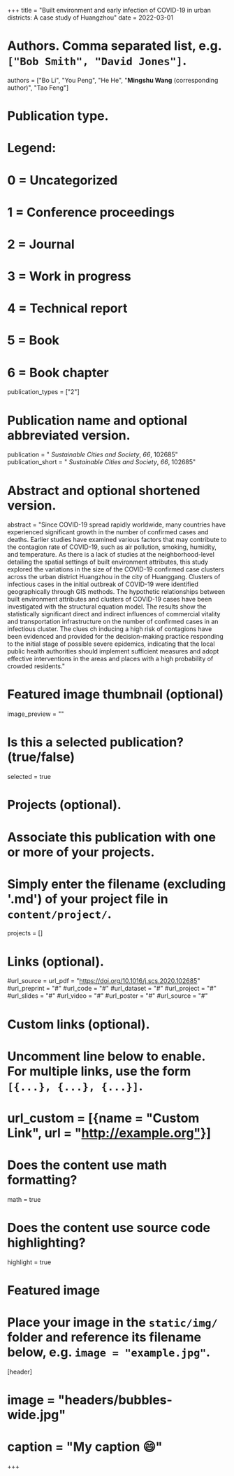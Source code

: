 +++
title = "Built environment and early infection of COVID-19 in urban districts: A case study of Huangzhou"
date = 2022-03-01

# Authors. Comma separated list, e.g. `["Bob Smith", "David Jones"]`.
authors = ["Bo Li", "You Peng", "He He", "**Mingshu Wang** (corresponding author)", "Tao Feng"]

# Publication type.
# Legend:
# 0 = Uncategorized
# 1 = Conference proceedings
# 2 = Journal
# 3 = Work in progress
# 4 = Technical report
# 5 = Book
# 6 = Book chapter
publication_types = ["2"]

# Publication name and optional abbreviated version.
publication = " *Sustainable Cities and Society*, *66*, 102685"
publication_short = " *Sustainable Cities and Society*, *66*, 102685"

# Abstract and optional shortened version.
abstract = "Since COVID-19 spread rapidly worldwide, many countries have experienced significant growth in the number of confirmed cases and deaths. Earlier studies have examined various factors that may contribute to the contagion rate of COVID-19, such as air pollution, smoking, humidity, and temperature. As there is a lack of studies at the neighborhood-level detailing the spatial settings of built environment attributes, this study explored the variations in the size of the COVID-19 confirmed case clusters across the urban district Huangzhou in the city of Huanggang. Clusters of infectious cases in the initial outbreak of COVID-19 were identified geographically through GIS methods. The hypothetic relationships between built environment attributes and clusters of COVID-19 cases have been investigated with the structural equation model. The results show the statistically significant direct and indirect influences of commercial vitality and transportation infrastructure on the number of confirmed cases in an infectious cluster. The clues ch inducing a high risk of contagions have been evidenced and provided for the decision-making practice responding to the initial stage of possible severe epidemics, indicating that the local public health authorities should implement sufficient measures and adopt effective interventions in the areas and places with a high probability of crowded residents."

# Featured image thumbnail (optional)
image_preview = ""

# Is this a selected publication? (true/false)
selected = true

# Projects (optional).
#   Associate this publication with one or more of your projects.
#   Simply enter the filename (excluding '.md') of your project file in `content/project/`.

projects = []

# Links (optional).
#url_source = 
url_pdf = "https://doi.org/10.1016/j.scs.2020.102685"
#url_preprint = "#"
#url_code = "#"
#url_dataset = "#"
#url_project = "#"
#url_slides = "#"
#url_video = "#"
#url_poster = "#"
#url_source = "#"

# Custom links (optional).
#   Uncomment line below to enable. For multiple links, use the form `[{...}, {...}, {...}]`.
# url_custom = [{name = "Custom Link", url = "http://example.org"}]

# Does the content use math formatting?
math = true

# Does the content use source code highlighting?
highlight = true

# Featured image
# Place your image in the `static/img/` folder and reference its filename below, e.g. `image = "example.jpg"`.
[header]
# image = "headers/bubbles-wide.jpg"
# caption = "My caption :smile:"

+++

